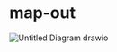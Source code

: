 # map-out   
![Untitled Diagram drawio](https://github.com/loneicewolf/map-out-1/assets/68499986/17f821d1-9abf-4bdc-b91a-0639cca80905)

